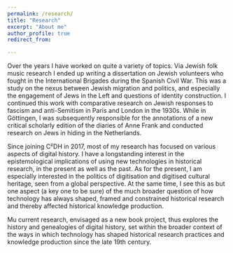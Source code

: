 ```yaml
---
permalink: /research/
title: "Research"
excerpt: "About me"
author_profile: true
redirect_from: 

---
```


Over the years I have worked on quite a variety of topics. Via Jewish folk music research I ended up writing a dissertation on Jewish volunteers who fought in the International Brigades during the Spanish Civil War. This was a study on the nexus between Jewish migration and politics, and especially the engagement of Jews in the Left and questions of identity construction. I continued this work with comparative research on  Jewish responses to fascism and anti-Semitism in Paris and London in the 1930s. While in Göttingen, I was subsequently responsible for the annotations of a new critical scholarly edition of the diaries of Anne Frank and conducted research on Jews in hiding in the Netherlands.

Since joining C²DH in 2017, most of my research has focused on various aspects of digital history. I have a longstanding interest in the epistemological implications of using new technologies in historical research, in the present as well as the past. As for the present, I am especially interested in the politics of digitisation and digitised cultural heritage, seen from a global perspective. At the same time, I see this as but one aspect (a key one to be sure) of the much broader question of how technology has always shaped, framed and constrained historical research and thereby affected historical knowledge production.

Mu current research, envisaged as a new book project, thus explores the history and genealogies of digital history, set within the broader context of the ways in which technology has shaped historical research practices and knowledge production since the late 19th century. 

